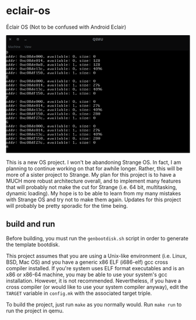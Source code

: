 # eclair-os
Éclair OS (Not to be confused with Android Eclair)

![screenshot](res/screenshot.png)

This is a new OS project. I won't be abandoning Strange OS. In fact, I am planning to continue working on that for awhile longer. Rather, this will be more of a sister project to Strange. My plan for this project is to have a MUCH more robust architecture overall, and to implement many features that will probably not make the cut for Strange (i.e. 64 bit, multitasking, dynamic loading). My hope is to be able to learn from my many mistakes with Strange OS and try not to make them again. Updates for this project will probably be pretty sporadic for the time being.

## build and run
Before building, you must run the `genbootdisk.sh` script in order to generate the template bootdisk.

This project assumes that you are using a Unix-like environment (i.e. Linux, BSD, Mac OS) and you have a generic x86 ELF (i686-elf) gcc cross compiler installed. If you're system uses ELF format executables and is an x86 or x86-64 machine, you may be able to use your system's gcc installation. However, it is not recommended. Nevertheless, if you have a cross compiler (or would like to use your system compiler anyway), edit the `TARGET` variable in `config.mk` with the associated target triple.

To build the project, just run `make` as you normally would. Run `make run` to run the project in qemu.
